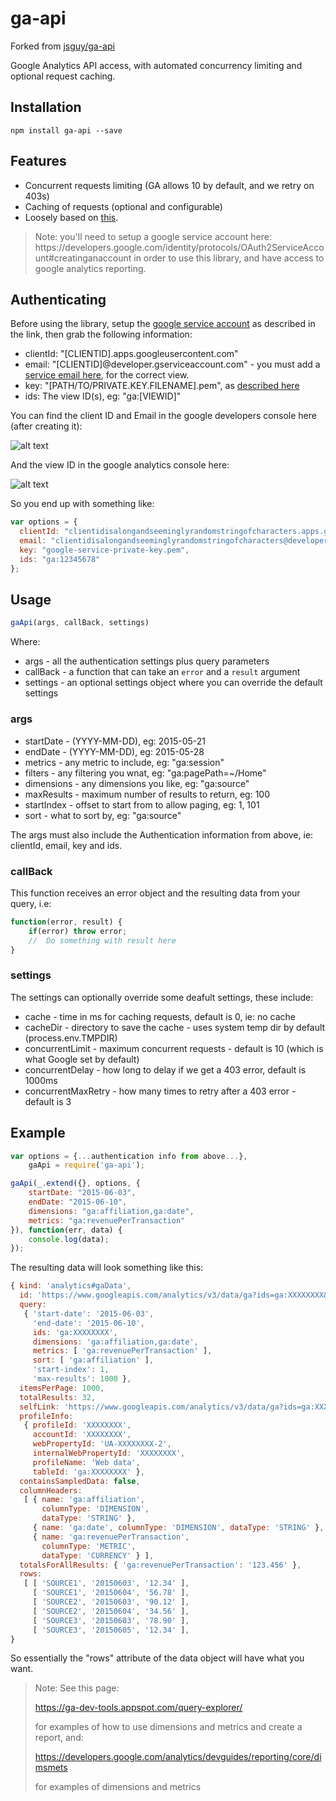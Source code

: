 # ga-api

Forked from [jsguy/ga-api](https://github.com/jsguy/ga-api)

Google Analytics API access, with automated concurrency limiting and optional request caching.

## Installation

```
npm install ga-api --save
```

## Features

* Concurrent requests limiting (GA allows 10 by default, and we retry on 403s)
* Caching of requests (optional and configurable)
* Loosely based on [this](https://www.npmjs.com/package/ga-analytics).

<blockquote>
	Note: you'll need to setup a google service account here:
	https://developers.google.com/identity/protocols/OAuth2ServiceAccount#creatinganaccount
	in order to use this library, and have access to google analytics reporting.
</blockquote>

## Authenticating

Before using the library, setup the [google service account](https://developers.google.com/identity/protocols/OAuth2ServiceAccount#creatinganaccount) as described in the link, then grab the following information:

* clientId: "[CLIENTID].apps.googleusercontent.com"
* email: "[CLIENTID]@developer.gserviceaccount.com" - you must add a [service email here](https://www.google.com/analytics/web/), for the correct view.
* key: "[PATH/TO/PRIVATE.KEY.FILENAME].pem", as [described here](https://www.npmjs.com/package/ga-analytics)
* ids: The view ID(s), eg: "ga:[VIEWID]"

You can find the client ID and Email in the google developers console here (after creating it):

![alt text](https://raw.githubusercontent.com/jsguy/ga-api/master/instructions/clientid.jpg "Client ID and email")

And the view ID in the google analytics console here:

![alt text](https://raw.githubusercontent.com/jsguy/ga-api/master/instructions/viewid.jpg "View ID")

So you end up with something like:

```javascript
var options = {
  clientId: "clientidisalongandseeminglyrandomstringofcharacters.apps.googleusercontent.com",
  email: "clientidisalongandseeminglyrandomstringofcharacters@developer.gserviceaccount.com",
  key: "google-service-private-key.pem",
  ids: "ga:12345678"
};
```

## Usage

```javascript
gaApi(args, callBack, settings)
```

Where:

* args - all the authentication settings plus query parameters
* callBack - a function that can take an `error` and a `result` argument
* settings - an optional settings object where you can override the default settings


### args

* startDate - (YYYY-MM-DD), eg: 2015-05-21
* endDate - (YYYY-MM-DD), eg: 2015-05-28
* metrics - any metric to include, eg: "ga:session"
* filters - any filtering you wnat, eg: "ga:pagePath=~/Home"
* dimensions - any dimensions you like, eg: "ga:source"
* maxResults - maximum number of results to return, eg: 100
* startIndex - offset to start from to allow paging, eg: 1, 101
* sort - what to sort by, eg: "ga:source"

The args must also include the Authentication information from above, ie: clientId, email, key and ids.


### callBack

This function receives an error object and the resulting data from your query, i.e:

```javascript
function(error, result) {
    if(error) throw error;
    //	Do something with result here
}
```

### settings

The settings can optionally override some deafult settings, these include:

* cache - time in ms for caching requests, default is 0, ie: no cache
* cacheDir - directory to save the cache - uses system temp dir by default (process.env.TMPDIR)
* concurrentLimit - maximum concurrent requests - default is 10 (which is what Google set by default)
* concurrentDelay - how long to delay if we get a 403 error, default is 1000ms
* concurrentMaxRetry - how many times to retry after a 403 error - default is 3


## Example

```javascript
var options = {...authentication info from above...},
	gaApi = require('ga-api');

gaApi(_.extend({}, options, {
	startDate: "2015-06-03",
	endDate: "2015-06-10",
	dimensions: "ga:affiliation,ga:date",
	metrics: "ga:revenuePerTransaction"
}), function(err, data) {
	console.log(data);
});
```

The resulting data will look something like this:

```javascript
{ kind: 'analytics#gaData',
  id: 'https://www.googleapis.com/analytics/v3/data/ga?ids=ga:XXXXXXXX&dimensions=ga:affiliation,ga:date&metrics=ga:revenuePerTransaction&sort=ga:affiliation&start-date=2015-06-03&end-date=2015-06-10',
  query:
   { 'start-date': '2015-06-03',
     'end-date': '2015-06-10',
     ids: 'ga:XXXXXXXX',
     dimensions: 'ga:affiliation,ga:date',
     metrics: [ 'ga:revenuePerTransaction' ],
     sort: [ 'ga:affiliation' ],
     'start-index': 1,
     'max-results': 1000 },
  itemsPerPage: 1000,
  totalResults: 32,
  selfLink: 'https://www.googleapis.com/analytics/v3/data/ga?ids=ga:XXXXXXXX&dimensions=ga:affiliation,ga:date&metrics=ga:revenuePerTransaction&sort=ga:affiliation&start-date=2015-06-03&end-date=2015-06-10',
  profileInfo:
   { profileId: 'XXXXXXXX',
     accountId: 'XXXXXXXX',
     webPropertyId: 'UA-XXXXXXXX-2',
     internalWebPropertyId: 'XXXXXXXX',
     profileName: 'Web data',
     tableId: 'ga:XXXXXXXX' },
  containsSampledData: false,
  columnHeaders:
   [ { name: 'ga:affiliation',
       columnType: 'DIMENSION',
       dataType: 'STRING' },
     { name: 'ga:date', columnType: 'DIMENSION', dataType: 'STRING' },
     { name: 'ga:revenuePerTransaction',
       columnType: 'METRIC',
       dataType: 'CURRENCY' } ],
  totalsForAllResults: { 'ga:revenuePerTransaction': '123.456' },
  rows:
   [ [ 'SOURCE1', '20150603', '12.34' ],
     [ 'SOURCE1', '20150604', '56.78' ],
     [ 'SOURCE2', '20150603', '90.12' ],
     [ 'SOURCE2', '20150604', '34.56' ],
     [ 'SOURCE3', '20150603', '78.90' ],
     [ 'SOURCE3', '20150605', '12.34' ],
}
```
So essentially the "rows" attribute of the data object will have what you want.

<blockquote>
	Note: See this page:
	
  https://ga-dev-tools.appspot.com/query-explorer/
	
  for examples of how to use dimensions and metrics and create a report, and:

  https://developers.google.com/analytics/devguides/reporting/core/dimsmets
  
  for examples of dimensions and metrics
</blockquote>
